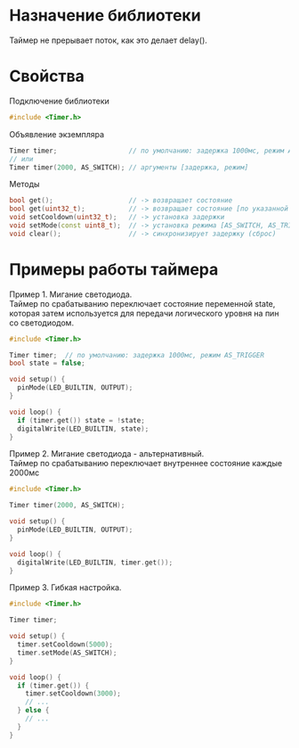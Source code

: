 # Назначение библиотеки
Таймер не прерывает поток, как это делает delay().

# Свойства
Подключение библиотеки
```c++
#include <Timer.h>
```

Объявление экземпляра
```c++
Timer timer;                  // по умолчанию: задержка 1000мс, режим AS_TRIGGER
// или
Timer timer(2000, AS_SWITCH); // аргументы [задержка, режим]
```

Методы
```c++
bool get();                   // -> возвращает состояние
bool get(uint32_t);           // -> возвращает состояние [по указанной в аргументе задержке]
void setCooldown(uint32_t);   // -> установка задержки
void setMode(const uint8_t);  // -> установка режима [AS_SWITCH, AS_TRIGGER]
void clear();                 // -> синхронизирует задержку (сброс)
```

# Примеры работы таймера

Пример 1. Мигание светодиода.
<br>
Таймер по срабатыванию переключает состояние переменной state, которая затем используется для передачи логического уровня на пин со светодиодом.
```c++
#include <Timer.h>

Timer timer;  // по умолчанию: задержка 1000мс, режим AS_TRIGGER
bool state = false;

void setup() {
  pinMode(LED_BUILTIN, OUTPUT);
}

void loop() {
  if (timer.get()) state = !state;
  digitalWrite(LED_BUILTIN, state);
}
```

Пример 2. Мигание светодиода - альтернативный.
<br>
Таймер по срабатыванию переключает внутреннее состояние каждые 2000мс
```c++
#include <Timer.h>

Timer timer(2000, AS_SWITCH);

void setup() {
  pinMode(LED_BUILTIN, OUTPUT);
}

void loop() {
  digitalWrite(LED_BUILTIN, timer.get());
}
```

Пример 3. Гибкая настройка.
```c++
#include <Timer.h>

Timer timer;

void setup() {
  timer.setCooldown(5000);
  timer.setMode(AS_SWITCH);
}

void loop() {
  if (timer.get()) {
    timer.setCooldown(3000);
    // ...
  } else {
    // ...
  }
}
```
